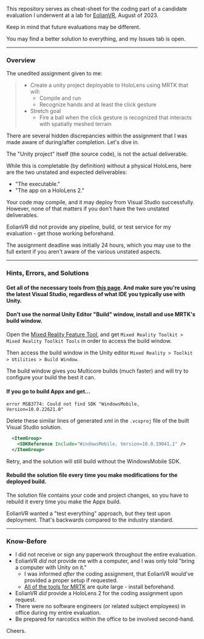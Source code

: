 This repository serves as cheat-sheet for the coding part of a candidate evaluation I underwent at a lab for [EolianVR](https://eolianvr.com/), August of 2023.

Keep in mind that future evaluations may be different.

You may find a better solution to everything, and my Issues tab is open.

---

### Overview

The unedited assignment given to me:

> - Create a unity project deployable to HoloLens using MRTK that will:
>   - Compile and run
>   - Recognize hands and at least the click gesture
> - Stretch goal
>   - Fire a ball when the click gesture is recognized that interacts with spatially meshed terrain

There are several hidden discrepancies within the assignment that I was made aware of during/after completion. Let's dive in.

The "Unity project" itself (the source code), is not the actual deliverable.

While this is completable (by definition) without a physical HoloLens, here are the two unstated and expected deliverables:
- "The executable."
- "The app on a HoloLens 2."

Your code may compile, and it may deploy from Visual Studio successfully. However, none of that matters if you don't have the two unstated deliverables.

EolianVR did not provide any pipeline, build, or test service for my evaluation - get those working beforehand.

The assignment deadline was initially 24 hours, which you may use to the full extent if you aren't aware of the various unstated aspects.

---

### Hints, Errors, and Solutions

#### Get all of the necessary tools from [this page](https://learn.microsoft.com/en-us/windows/mixed-reality/develop/install-the-tools?tabs=unity). And make sure you're using the latest Visual Studio, regardless of what IDE you typically use with Unity.

#### Don't use the normal Unity Editor "Build" window, install and use MRTK's build window.

Open the [Mixed Reality Feature Tool](https://learn.microsoft.com/en-us/windows/mixed-reality/develop/unity/welcome-to-mr-feature-tool), and get `Mixed Reality Toolkit > Mixed Reality Toolkit Tools` in order to access the build window.

Then access the build window in the Unity editor  `Mixed Reality > Toolkit > Utilities > Build Window`.

The build window gives you Multicore builds (much faster) and will try to configure your build the best it can.

#### If you go to build Appx and get...

`error MSB3774: Could not find SDK "WindowsMobile, Version=10.0.22621.0"`

Delete these similar lines of generated xml in the `.vcxproj` file of the built Visual Studio solution.
```xml
  <ItemGroup>
    <SDKReference Include="WindowsMobile, Version=10.0.19041.1" />
  </ItemGroup>
```
Retry, and the solution will still build without the WindowsMobile SDK.

#### Rebuild the solution file every time you make modifications for the deployed build.

The solution file contains your code and project changes, so you have to rebuild it every time you make the Appx build.

EolianVR wanted a "test everything" approach, but they test upon deployment. That's backwards compared to the industry standard.

---

### Know-Before

- I did not receive or sign any paperwork throughout the entire evaluation.
- EolianVR *did not* provide me with a computer, and I was only told "bring a computer with Unity on it."
  - I was informed *after* the coding assignment, that EolianVR would've provided a proper setup if requested.
  - [All of the tools for MRTK](https://learn.microsoft.com/en-us/windows/mixed-reality/develop/install-the-tools?tabs=unity) are quite large - install beforehand.
- EolianVR *did* provide a HoloLens 2 for the coding assignment upon request.
- There were no software engineers (or related subject employees) in office during my entire evaluation. 
- Be prepared for narcotics within the office to be involved second-hand.

Cheers.